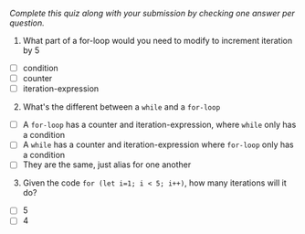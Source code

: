 *Complete this quiz along with your submission by checking one answer per question.*

1. What part of a for-loop would you need to modify to increment iteration by 5

- [ ] condition
- [ ] counter
- [ ] iteration-expression

2. What's the different between a `while` and a `for-loop`

- [ ] A `for-loop` has a counter and iteration-expression, where `while` only has a condition
- [ ] A `while` has a counter and iteration-expression where `for-loop` only has a condition
- [ ] They are the same, just alias for one another

3. Given the code `for (let i=1; i < 5; i++)`, how many iterations will it do?
   
- [ ] 5
- [ ] 4